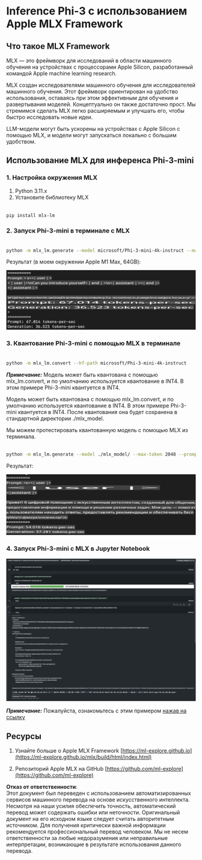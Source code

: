# **Inference Phi-3 с использованием Apple MLX Framework**

## **Что такое MLX Framework**

MLX — это фреймворк для исследований в области машинного обучения на устройствах с процессорами Apple Silicon, разработанный командой Apple machine learning research.

MLX создан исследователями машинного обучения для исследователей машинного обучения. Этот фреймворк ориентирован на удобство использования, оставаясь при этом эффективным для обучения и развертывания моделей. Концептуально он также достаточно прост. Мы стремимся сделать MLX легко расширяемым и улучшать его, чтобы быстро исследовать новые идеи.

LLM-модели могут быть ускорены на устройствах с Apple Silicon с помощью MLX, и модели могут запускаться локально с большим удобством.

## **Использование MLX для инференса Phi-3-mini**

### **1. Настройка окружения MLX**

1. Python 3.11.x  
2. Установите библиотеку MLX  

```bash

pip install mlx-lm

```

### **2. Запуск Phi-3-mini в терминале с MLX**

```bash

python -m mlx_lm.generate --model microsoft/Phi-3-mini-4k-instruct --max-token 2048 --prompt  "<|user|>\nCan you introduce yourself<|end|>\n<|assistant|>"

```

Результат (в моем окружении Apple M1 Max, 64GB):

![Terminal](../../../../../translated_images/01.0d0f100b646a4e4c4f1cd36c1a05727cd27f1e696ed642c06cf6e2c9bbf425a4.ru.png)

### **3. Квантование Phi-3-mini с помощью MLX в терминале**

```bash

python -m mlx_lm.convert --hf-path microsoft/Phi-3-mini-4k-instruct

```

***Примечание:*** Модель может быть квантована с помощью mlx_lm.convert, и по умолчанию используется квантование в INT4. В этом примере Phi-3-mini квантуется в INT4. 

Модель может быть квантована с помощью mlx_lm.convert, и по умолчанию используется квантование в INT4. В этом примере Phi-3-mini квантуется в INT4. После квантования она будет сохранена в стандартной директории ./mlx_model.

Мы можем протестировать квантованную модель с помощью MLX из терминала.

```bash

python -m mlx_lm.generate --model ./mlx_model/ --max-token 2048 --prompt  "<|user|>\nCan you introduce yourself<|end|>\n<|assistant|>"

```

Результат:

![INT4](../../../../../translated_images/02.04e0be1f18a90a58ad47e0c9d9084ac94d0f1a8c02fa707d04dd2dfc7e9117c6.ru.png)

### **4. Запуск Phi-3-mini с MLX в Jupyter Notebook**

![Notebook](../../../../../translated_images/03.0cf0092fe143357656bb5a7bc6427c41d8528d772d38a82d0b2693e2a3eeb16e.ru.png)

***Примечание:*** Пожалуйста, ознакомьтесь с этим примером [нажав на ссылку](../../../../../code/03.Inference/MLX/MLX_DEMO.ipynb)

## **Ресурсы**

1. Узнайте больше о Apple MLX Framework [https://ml-explore.github.io](https://ml-explore.github.io/mlx/build/html/index.html)

2. Репозиторий Apple MLX на GitHub [https://github.com/ml-explore](https://github.com/ml-explore)

**Отказ от ответственности**:  
Этот документ был переведен с использованием автоматизированных сервисов машинного перевода на основе искусственного интеллекта. Несмотря на наши усилия обеспечить точность, автоматический перевод может содержать ошибки или неточности. Оригинальный документ на его исходном языке следует считать авторитетным источником. Для получения критически важной информации рекомендуется профессиональный перевод человеком. Мы не несем ответственности за любые недоразумения или неправильные интерпретации, возникающие в результате использования данного перевода.
